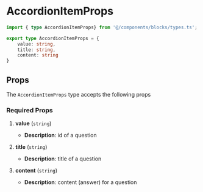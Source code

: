 # AccordionItemProps

```typescript
import { type AccordionItemProps} from '@/components/blocks/types.ts';
```

```typescript
export type AccordionItemProps = {
    value: string,
    title: string,
    content: string
}
```

## Props

The `AccordionItemProps` type accepts the following props

### Required Props

1. **value** (`string`)
    - **Description**: id of a question

2. **title** (`string`)
    - **Description**: title of a question

3. **content** (`string`)
    - **Description**: content (answer) for a question